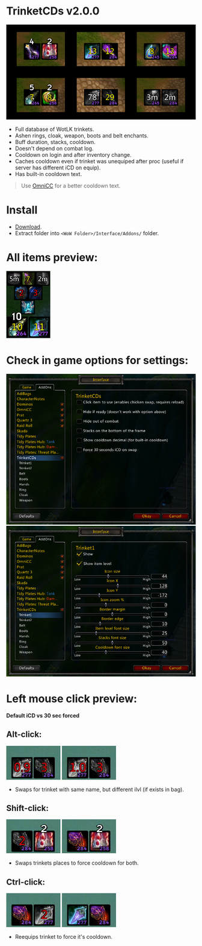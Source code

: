 # TrinketCDs v2.0.0
 ![](https://raw.githubusercontent.com/Ridepad/TrinketCDs/beta/showcase/showcase_main.png)
 - Full database of WotLK trinkets.
 - Ashen rings, cloak, weapon, boots and belt enchants.
 - Buff duration, stacks, cooldown.
 - Doesn't depend on combat log.
 - Cooldown on login and after inventory change.
 - Caches cooldown even if trinket was unequiped after proc (useful if server has different iCD on equip).
 - Has built-in cooldown text.
 > Use [OmniCC](https://www.curseforge.com/wow/addons/omni-cc/files/454434) for a better cooldown text.

# Install
 - [Download](https://github.com/Ridepad/TrinketCDs/releases/latest).
 - Extract folder into `<WoW Folder>/Interface/Addons/` folder.

# All items preview:
 ![](https://raw.githubusercontent.com/Ridepad/TrinketCDs/beta/showcase/showcase_all.png)

# Check in game options for settings:
 ![](https://raw.githubusercontent.com/Ridepad/TrinketCDs/beta/showcase/showcase_options1.png)
 ![](https://raw.githubusercontent.com/Ridepad/TrinketCDs/beta/showcase/showcase_options2.png)

# Left mouse click preview:
 **Default iCD vs 30 sec forced**
## Alt-click:
 ![](https://raw.githubusercontent.com/Ridepad/TrinketCDs/beta/showcase/showcase_swap_alt.gif)
 ![](https://raw.githubusercontent.com/Ridepad/TrinketCDs/beta/showcase/showcase_swap_alt30.gif)
 - Swaps for trinket with same name, but different ilvl (if exists in bag).

## Shift-click:
 ![](https://raw.githubusercontent.com/Ridepad/TrinketCDs/beta/showcase/showcase_swap_shift.gif)
 ![](https://raw.githubusercontent.com/Ridepad/TrinketCDs/beta/showcase/showcase_swap_shift30.gif)
 - Swaps trinkets places to force cooldown for both.

## Ctrl-click:
 ![](https://raw.githubusercontent.com/Ridepad/TrinketCDs/beta/showcase/showcase_swap_ctrl.gif)
 ![](https://raw.githubusercontent.com/Ridepad/TrinketCDs/beta/showcase/showcase_swap_ctrl30.gif)
 - Reequips trinket to force it's cooldown.
